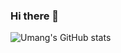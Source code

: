 ### Hi there 👋


![Umang's GitHub stats](https://github-readme-stats.vercel.app/api?username=robonetphy&count_private=true&show_icons=true)
